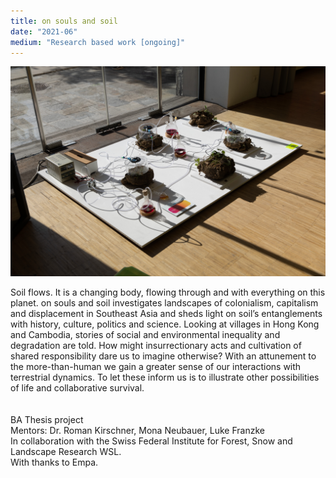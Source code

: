 ```yaml
---
title: on souls and soil 
date: "2021-06"
medium: "Research based work [ongoing]"
---
```

<div class="full">

![Exhibition View @ Ars Electronica 2021. Photo: Tom Mesic](./osas.jpg)

</div>
Soil flows. It is a changing body, flowing through and with everything on this planet. 
on souls and soil investigates landscapes of colonialism, capitalism and displacement in Southeast Asia and sheds light on soil’s entanglements with history, culture, politics and science. Looking at villages in Hong Kong and Cambodia, stories of social and environmental inequality and degradation are told. How might insurrectionary acts and cultivation of shared responsibility dare us to imagine otherwise?
With an attunement to the more-than-human we gain a greater sense of our interactions with terrestrial dynamics. To let these inform us is to illustrate other possibilities of life and collaborative survival.
<br>
<br>
<br>
BA Thesis project
<br>
Mentors: Dr. Roman Kirschner, Mona Neubauer, Luke Franzke
<br>
In collaboration with the Swiss Federal Institute for Forest, Snow and Landscape Research WSL.
<br>
With thanks to Empa.
